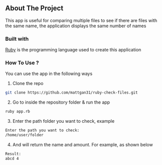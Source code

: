 ## About The Project

This app is useful for comparing multiple files to see if there are files with the same name, the application displays the same number of names

### Built with
<a href="https://www.ruby-lang.org/">Ruby</a> is the programming language used to create this application

### How To Use ?
You can use the app in the following ways

1. Clone the repo
```sh
git clone https://github.com/mattgan31/ruby-check-files.git
```
2. Go to inside the repository folder & run the app
```sh
ruby app.rb
```
3. Enter the path folder you want to check, example
```sh
Enter the path you want to check:
/home/user/folder
```
4. And will return the name and amount. For example, as shown below
```sh
Result:
abcd 4
```
